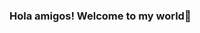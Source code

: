 ### Hola amigos! Welcome to my world👋

<!--
**OjaswiniN/OjaswiniN** is a ✨ _special_ ✨ repository because its `README.md` (this file) appears on your GitHub profile.

Here are some ideas to get you started:

- 🔭 I’m currently working on Front-End and Data Structure.
- 🌱 I’m currently learning ReactJs and NodeJs.
- 👯 I’m looking to collaborate on Projects and Hackathons.
- 🤔 I’m looking for help with Machine learning.
- 😄 Pronouns: She/Her
- ⚡ Fun fact: When I don't write code, You can either find me expermenting with food or living in a fictional world.
--> 
